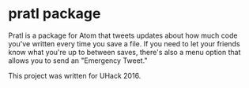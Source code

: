 # pratl package

Pratl is a package for Atom that tweets updates about how much code you've written every time you save a file. If you need to let your friends know what you're up to between saves, there's also a menu option that allows you to send an "Emergency Tweet."

This project was written for UHack 2016.
